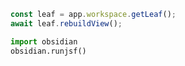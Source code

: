 
```js
const leaf = app.workspace.getLeaf();
await leaf.rebuildView();
```

```python
import obsidian
obsidian.runjsf()
```
